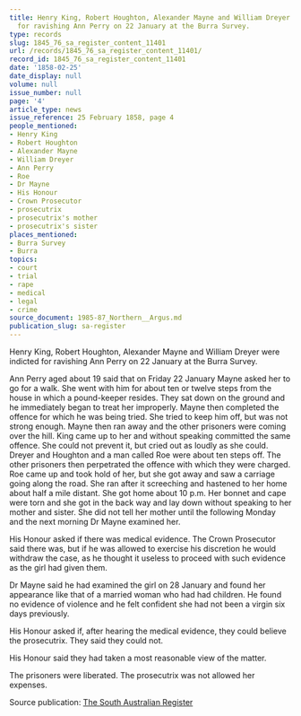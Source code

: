 ```yaml
---
title: Henry King, Robert Houghton, Alexander Mayne and William Dreyer were indicted
  for ravishing Ann Perry on 22 January at the Burra Survey.
type: records
slug: 1845_76_sa_register_content_11401
url: /records/1845_76_sa_register_content_11401/
record_id: 1845_76_sa_register_content_11401
date: '1858-02-25'
date_display: null
volume: null
issue_number: null
page: '4'
article_type: news
issue_reference: 25 February 1858, page 4
people_mentioned:
- Henry King
- Robert Houghton
- Alexander Mayne
- William Dreyer
- Ann Perry
- Roe
- Dr Mayne
- His Honour
- Crown Prosecutor
- prosecutrix
- prosecutrix's mother
- prosecutrix's sister
places_mentioned:
- Burra Survey
- Burra
topics:
- court
- trial
- rape
- medical
- legal
- crime
source_document: 1985-87_Northern__Argus.md
publication_slug: sa-register
---
```


Henry King, Robert Houghton, Alexander Mayne and William Dreyer were indicted for ravishing Ann Perry on 22 January at the Burra Survey.

Ann Perry aged about 19 said that on Friday 22 January Mayne asked her to go for a walk.  She went with him for about ten or twelve steps from the house in which a pound-keeper resides.  They sat down on the ground and he immediately began to treat her improperly.  Mayne then completed the offence for which he was being tried.  She tried to keep him off, but was not strong enough.  Mayne then ran away and the other prisoners were coming over the hill.  King came up to her and without speaking committed the same offence.  She could not prevent it, but cried out as loudly as she could.  Dreyer and Houghton and a man called Roe were about ten steps off.  The other prisoners then perpetrated the offence with which they were charged.  Roe came up and took hold of her, but she got away and saw a carriage going along the road.  She ran after it screeching and hastened to her home about half a mile distant.  She got home about 10 p.m.  Her bonnet and cape were torn and she got in the back way and lay down without speaking to her mother and sister.  She did not tell her mother until the following Monday and the next morning Dr Mayne examined her.

His Honour asked if there was medical evidence.  The Crown Prosecutor said there was, but if he was allowed to exercise his discretion he would withdraw the case, as he thought it useless to proceed with such evidence as the girl had given them.

Dr Mayne said he had examined the girl on 28 January and found her appearance like that of a married woman who had had children.  He found no evidence of violence and he felt confident she had not been a virgin six days previously.

His Honour asked if, after hearing the medical evidence, they could believe the prosecutrix.  They said they could not.

His Honour said they had taken a most reasonable view of the matter.

The prisoners were liberated.  The prosecutrix was not allowed her expenses.

Source publication: [The South Australian Register](/publications/sa-register/)

